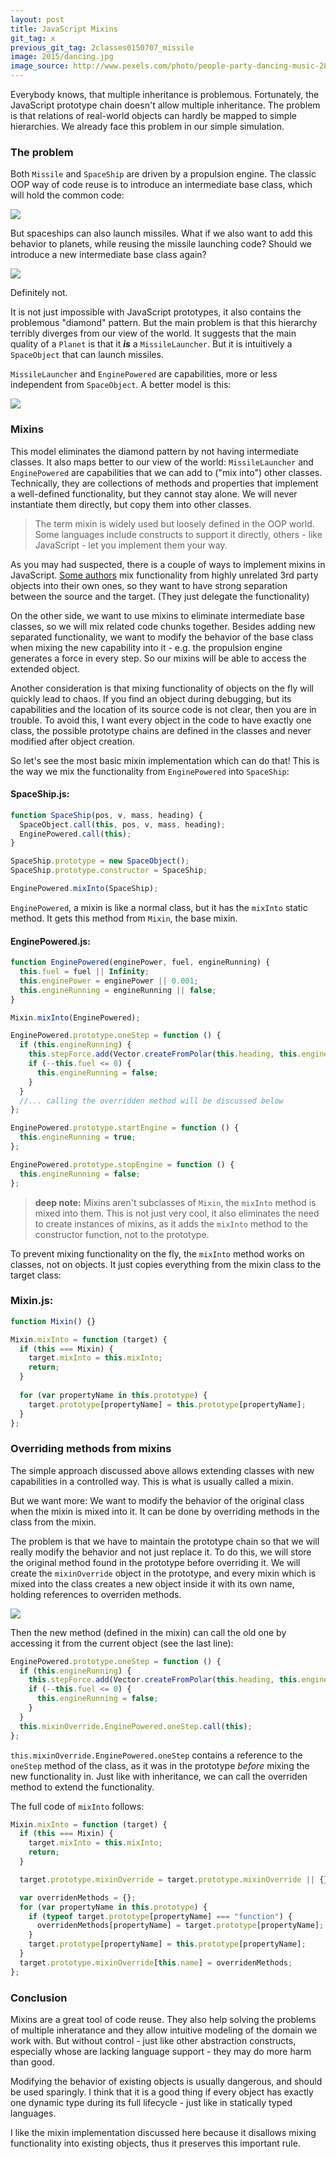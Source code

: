 ```yaml
---
layout: post
title: JavaScript Mixins
git_tag: x
previous_git_tag: 2classes0150707_missile
image: 2015/dancing.jpg
image_source: http://www.pexels.com/photo/people-party-dancing-music-2850/
---
```


Everybody knows, that multiple inheritance is problemous. Fortunately, the JavaScript prototype chain doesn't allow multiple inheritance. The problem is that relations of real-world objects can hardly be mapped to simple hierarchies. We already face this problem in our simple simulation.

### The problem

Both `Missile` and `SpaceShip` are driven by a propulsion engine. The classic OOP way of code reuse is to introduce an intermediate base class, which will hold the common code:

![](../../../assets/article_images/2015/enginepowered.svg)

But spaceships can also launch missiles. What if we also want to add this behavior to planets, while reusing the missile launching code? Should we introduce a new intermediate base class again?

![](../../../assets/article_images/2015/missilelauncher.svg)

Definitely not.

It is not just impossible with JavaScript prototypes, it also contains the problemous "diamond" pattern. But the main problem is that this hierarchy terribly diverges from our view of the world. It suggests that the main quality of a `Planet` is that it ***is*** a `MissileLauncher`. But it is intuitively a `SpaceObject` that can launch missiles.

`MissileLauncher` and `EnginePowered` are capabilities, more or less independent from `SpaceObject`. A better model is this:

![](../../../assets/article_images/2015/mixins.svg)

### Mixins

This model eliminates the diamond pattern by not having intermediate classes. It also maps better to our view of the world: `MissileLauncher` and `EnginePowered` are capabilities that we can add to ("mix into") other classes. Technically, they are collections of methods and properties that implement a well-defined functionality, but they cannot stay alone. We will never instantiate them directly, but copy them into other classes.

> The term mixin is widely used but loosely defined in the OOP world. Some languages include constructs to support it directly, others - like JavaScript - let you implement them your way.

As you may had suspected, there is a couple of ways to implement mixins in JavaScript. [Some authors](https://lostechies.com/derickbailey/2012/10/07/javascript-mixins-beyond-simple-object-extension/) mix functionality from highly unrelated 3rd party objects into their own ones, so they want to have strong separation between the source and the target. (They just delegate the functionality)

On the other side, we want to use mixins to eliminate intermediate base classes, so we will mix related code chunks together. Besides adding new separated functionality, we want to modify the behavior of the base class when mixing the new capability into it - e.g. the propulsion engine generates a force in every step. So our mixins will be able to access the extended object.

Another consideration is that mixing functionality of objects on the fly will quickly lead to chaos. If you find an object during debugging, but its capabilities and the location of its source code is not clear, then you are in trouble. To avoid this, I want every object in the code to have exactly one class, the possible prototype chains are defined in the classes and never modified after object creation.

So let's see the most basic mixin implementation which can do that! This is the way we mix the functionality from `EnginePowered` into `SpaceShip`:

#### SpaceShip.js:

```javascript
function SpaceShip(pos, v, mass, heading) {
  SpaceObject.call(this, pos, v, mass, heading);
  EnginePowered.call(this);
}

SpaceShip.prototype = new SpaceObject();
SpaceShip.prototype.constructor = SpaceShip;

EnginePowered.mixInto(SpaceShip);
```

`EnginePowered`, a mixin is like a normal class, but it has the `mixInto` static method. It gets this method from `Mixin`, the base mixin.

#### EnginePowered.js:

```javascript
function EnginePowered(enginePower, fuel, engineRunning) {
  this.fuel = fuel || Infinity;
  this.enginePower = enginePower || 0.001;
  this.engineRunning = engineRunning || false;
}

Mixin.mixInto(EnginePowered); 

EnginePowered.prototype.oneStep = function () {
  if (this.engineRunning) {
    this.stepForce.add(Vector.createFromPolar(this.heading, this.enginePower));
    if (--this.fuel <= 0) {
      this.engineRunning = false;
    }
  }
  //... calling the overridden method will be discussed below
};

EnginePowered.prototype.startEngine = function () {
  this.engineRunning = true;
};

EnginePowered.prototype.stopEngine = function () {
  this.engineRunning = false;
};
```

> **deep note:** Mixins aren't subclasses of `Mixin`, the `mixInto` method is mixed into them. This is not just very cool, it also eliminates the need to create instances of mixins, as it adds the `mixInto` method to the constructor function, not to the prototype.

To prevent mixing functionality on the fly, the `mixInto` method works on classes, not on objects. It just copies everything from the mixin class to the target class:


### Mixin.js:

```javascript
function Mixin() {}

Mixin.mixInto = function (target) {
  if (this === Mixin) {
    target.mixInto = this.mixInto;
    return;
  }
    
  for (var propertyName in this.prototype) {
    target.prototype[propertyName] = this.prototype[propertyName];
  }
};
```

### Overriding methods from mixins

The simple approach discussed above allows extending classes with new capabilities in a controlled way. This is what is usually called a mixin.

But we want more: We want to modify the behavior of the original class when the mixin is mixed into it. It can be done by overriding methods in the class from the mixin.

The problem is that we have to maintain the prototype chain so that we will really modify the behavior and not just replace it. To do this, we will store the original method found in the prototype before overriding it. We will create the `mixinOverride` object in the prototype, and every mixin which is mixed into the class creates a new object inside it with its own name, holding references to overriden methods.

![](../../../assets/article_images/2015/mixinoverride.png)

Then the new method (defined in the mixin) can call the old one by accessing it from the current object (see the last line):

```javascript
EnginePowered.prototype.oneStep = function () {
  if (this.engineRunning) {
    this.stepForce.add(Vector.createFromPolar(this.heading, this.enginePower));
    if (--this.fuel <= 0) {
      this.engineRunning = false;
    }
  }
  this.mixinOverride.EnginePowered.oneStep.call(this);
};
```

`this.mixinOverride.EnginePowered.oneStep` contains a reference to the `oneStep` method of the class, as it was in the prototype *before* mixing the new functionality in. Just like with inheritance, we can call the overriden method to extend the functionality.

The full code of `mixInto` follows:

```javascript
Mixin.mixInto = function (target) {
  if (this === Mixin) {
    target.mixInto = this.mixInto;
    return;
  }

  target.prototype.mixinOverride = target.prototype.mixinOverride || {};

  var overridenMethods = {};
  for (var propertyName in this.prototype) {
    if (typeof target.prototype[propertyName] === "function") {
      overridenMethods[propertyName] = target.prototype[propertyName];
    }
    target.prototype[propertyName] = this.prototype[propertyName];
  }
  target.prototype.mixinOverride[this.name] = overridenMethods;
};
```

### Conclusion

Mixins are a great tool of code reuse. They also help solving the problems of multiple inheratance and they allow intuitive modeling of the domain we work with. But without control - just like other abstraction constructs, especially whose are lacking language support - they may do more harm than good.

Modifying the behavior of existing objects is usually dangerous, and should be used sparingly. I think that it is a good thing if every object has exactly one dynamic type during its full lifecycle - just like in statically typed languages.

I like the mixin implementation discussed here because it disallows mixing functionality into existing objects, thus it preserves this important rule.

